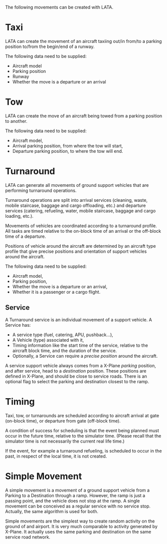 The following movements can be created with LATA.

# Taxi
LATA can create the movement of an aircraft taxiing out/in from/to a parking position to/from the begin/end of a runway.

The following data need to be supplied:
- Aircraft model
- Parking position
- Runway
- Whether the move is a departure or an arrival

# Tow
LATA can create the move of an aircraft being towed from a parking position to another.

The following data need to be supplied:
- Aircraft model,
- Arrival parking position, from where the tow will start,
- Departure parking position, to where the tow will end.

# Turnaround
LATA can generate all movements of ground support vehicles that are performing turnaround operations.

Turnaround operations are split into arrival services (cleaning, waste, mobile staircase, baggage and cargo offloading, etc.) and departure services (catering, refueling, water, mobile staircase, baggage and cargo loading, etc.).

Movements of vehicles are coordinated according to a turnaround profile. All tasks are timed relative to the on-block time of an arrival or the off-block time of a departure.

Positions of vehicle around the aircraft are determined by an aircraft type profile that give precise positions and orientation of support vehicles around the aircraft.

The following data need to be supplied:
- Aircraft model,
- Parking position,
- Whether the move is a departure or an arrival,
- Whether it is a passenger or a cargo flight.

## Service
A Turnaround service is an individual movement of a support vehicle. A Service has:
- A service type (fuel, catering, APU, pushback...),
- A Vehicle (type) associated with it,
- Timing information like the start time of the service, relative to the aircraft block time, and the duration of the service.
- Optionally, a Service can require a *precise position* around the aircraft.

A service support vehicle always comes from a X-Plane *parking* position, and after service, head to a *destination* position. These positions are defined in X-Plane, and should be close to service roads. There is an optional flag to select the parking and destination closest to the ramp.

# Timing
Taxi, tow, or turnarounds are scheduled according to aircraft arrival at gate (on-block time), or departure from gate (off-block time).

A condition of success for scheduling is that the event being planned must occur in the future time, relative to the simulator time. (Please recall that the simulator time is not necessarily the current real life time.)

If the event, for example a turnaround refueling, is scheduled to occur in the past, in respect of the local time, it is not created.

# Simple Movement

A simple movement is a movement of a ground support vehicle from a Parking to a Destination through a ramp. However, the ramp is just a passing point, and the vehicle does not stop at the ramp. A single movement can be conceived as a regular service with no service stop. Actually, the same algorithm is used for both.

Simple movements are the simplest way to create random activity on the ground of and airport. It is very much comparable to activity generated by X-Plane. It actually uses the same parking and destination on the same service road network.

